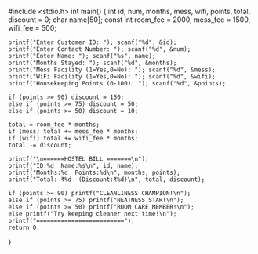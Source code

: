 #include <stdio.h>
int main() {
    int id, num, months, mess, wifi, points, total, discount = 0;
    char name[50];
    const int room_fee = 2000, mess_fee = 1500, wifi_fee = 500;

    printf("Enter Customer ID: "); scanf("%d", &id);
    printf("Enter Contact Number: "); scanf("%d", &num);
    printf("Enter Name: "); scanf("%s", name);
    printf("Months Stayed: "); scanf("%d", &months);
    printf("Mess Facility (1=Yes,0=No): "); scanf("%d", &mess);
    printf("WiFi Facility (1=Yes,0=No): "); scanf("%d", &wifi);
    printf("Housekeeping Points (0-100): "); scanf("%d", &points);

    if (points >= 90) discount = 150;
    else if (points >= 75) discount = 50;
    else if (points >= 50) discount = 10;

    total = room_fee * months;
    if (mess) total += mess_fee * months;
    if (wifi) total += wifi_fee * months;
    total -= discount;

    printf("\n======HOSTEL BILL =======\n");
    printf("ID:%d  Name:%s\n", id, name);
    printf("Months:%d  Points:%d\n", months, points);
    printf("Total: ₹%d  (Discount:₹%d)\n", total, discount);

    if (points >= 90) printf("CLEANLINESS CHAMPION!\n");
    else if (points >= 75) printf("NEATNESS STAR!\n");
    else if (points >= 50) printf("ROOM CARE MEMBER!\n");
    else printf("Try keeping cleaner next time!\n");
    printf("=========================");
    return 0;
}

